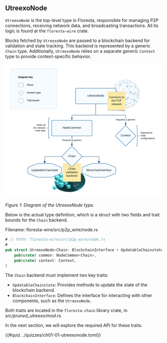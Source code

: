 ## UtreexoNode

`UtreexoNode` is the top-level type in Floresta, responsible for managing P2P connections, receiving network data, and broadcasting transactions. All its logic is found at the `floresta-wire` crate.

Blocks fetched by `UtreexoNode` are passed to a blockchain backend for validation and state tracking. This backend is represented by a generic `Chain` type. Additionally, `UtreexoNode` relies on a separate generic `Context` type to provide context-specific behavior.

![](./img/project-org.png)

*Figure 1: Diagram of the UtreexoNode type.*

Below is the actual type definition, which is a struct with two fields and trait bounds for the `Chain` backend.

Filename: floresta-wire/src/p2p_wire/node.rs

```rust
# // Path: floresta-wire/src/p2p_wire/node.rs
#
pub struct UtreexoNode<Chain: BlockchainInterface + UpdatableChainstate, Context> {
    pub(crate) common: NodeCommon<Chain>,
    pub(crate) context: Context,
}
```

The `Chain` backend must implement two key traits:

- `UpdatableChainstate`: Provides methods to update the state of the blockchain backend.
- `BlockchainInterface`: Defines the interface for interacting with other components, such as the `UtreexoNode`.

Both traits are located in the `floresta-chain` library crate, in _src/pruned_utreexo/mod.rs_.

In the next section, we will explore the required API for these traits.

{{#quiz ../quizzes/ch01-01-utreexonode.toml}}

